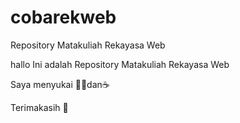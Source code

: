 # cobarekweb
Repository Matakuliah Rekayasa Web

hallo Ini adalah Repository Matakuliah Rekayasa Web

Saya menyukai 🍔🍕dan☕

Terimakasih 🤝
